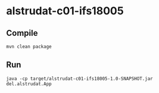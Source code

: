 # alstrudat-c01-ifs18005

## Compile

`mvn clean package`

## Run

`java -cp target/alstrudat-c01-ifs18005-1.0-SNAPSHOT.jar del.alstrudat.App`